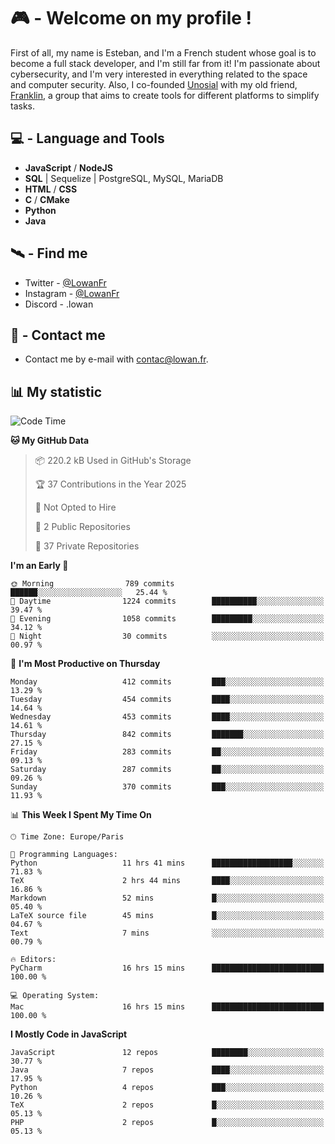 # 🎮 - Welcome on my profile !
First of all, my name is Esteban, and I'm a French student whose goal is to become a full stack developer, and I'm still far from it!
I'm passionate about cybersecurity, and I'm very interested in everything related to the space and computer security.
Also, I co-founded [Unosial](https://github.com/Unosial) with my old friend, [Franklin](https://github.com/AbaFranklin/), a group that aims to create tools for different platforms to simplify tasks. 



## 💻 - Language and Tools
- **JavaScript** / **NodeJS**
- **SQL** | Sequelize | PostgreSQL, MySQL, MariaDB
- **HTML** / **CSS**
- **C** / **CMake**
- **Python**
- **Java**

## 🛰️ - Find me

 - Twitter - [@LowanFr](https://twitter.com/LowanFr/)
 - Instagram - [@LowanFr](https://instagram.com/LowanFr)
 - Discord -  .lowan
 
## 📡 - Contact me
 - Contact me by e-mail with [contac@lowan.fr](mailto:contact@lowan.fr).

## 📊 My statistic
<!--START_SECTION:waka-->
![Code Time](http://img.shields.io/badge/Code%20Time-1%2C176%20hrs%2038%20mins-blue)

**🐱 My GitHub Data** 

> 📦 220.2 kB Used in GitHub's Storage 
 > 
> 🏆 37 Contributions in the Year 2025
 > 
> 🚫 Not Opted to Hire
 > 
> 📜 2 Public Repositories 
 > 
> 🔑 37 Private Repositories 
 > 
**I'm an Early 🐤** 

```text
🌞 Morning                789 commits         ██████░░░░░░░░░░░░░░░░░░░   25.44 % 
🌆 Daytime                1224 commits        ██████████░░░░░░░░░░░░░░░   39.47 % 
🌃 Evening                1058 commits        █████████░░░░░░░░░░░░░░░░   34.12 % 
🌙 Night                  30 commits          ░░░░░░░░░░░░░░░░░░░░░░░░░   00.97 % 
```
📅 **I'm Most Productive on Thursday** 

```text
Monday                   412 commits         ███░░░░░░░░░░░░░░░░░░░░░░   13.29 % 
Tuesday                  454 commits         ████░░░░░░░░░░░░░░░░░░░░░   14.64 % 
Wednesday                453 commits         ████░░░░░░░░░░░░░░░░░░░░░   14.61 % 
Thursday                 842 commits         ███████░░░░░░░░░░░░░░░░░░   27.15 % 
Friday                   283 commits         ██░░░░░░░░░░░░░░░░░░░░░░░   09.13 % 
Saturday                 287 commits         ██░░░░░░░░░░░░░░░░░░░░░░░   09.26 % 
Sunday                   370 commits         ███░░░░░░░░░░░░░░░░░░░░░░   11.93 % 
```


📊 **This Week I Spent My Time On** 

```text
🕑︎ Time Zone: Europe/Paris

💬 Programming Languages: 
Python                   11 hrs 41 mins      ██████████████████░░░░░░░   71.83 % 
TeX                      2 hrs 44 mins       ████░░░░░░░░░░░░░░░░░░░░░   16.86 % 
Markdown                 52 mins             █░░░░░░░░░░░░░░░░░░░░░░░░   05.40 % 
LaTeX source file        45 mins             █░░░░░░░░░░░░░░░░░░░░░░░░   04.67 % 
Text                     7 mins              ░░░░░░░░░░░░░░░░░░░░░░░░░   00.79 % 

🔥 Editors: 
PyCharm                  16 hrs 15 mins      █████████████████████████   100.00 % 

💻 Operating System: 
Mac                      16 hrs 15 mins      █████████████████████████   100.00 % 
```

**I Mostly Code in JavaScript** 

```text
JavaScript               12 repos            ████████░░░░░░░░░░░░░░░░░   30.77 % 
Java                     7 repos             ████░░░░░░░░░░░░░░░░░░░░░   17.95 % 
Python                   4 repos             ███░░░░░░░░░░░░░░░░░░░░░░   10.26 % 
TeX                      2 repos             █░░░░░░░░░░░░░░░░░░░░░░░░   05.13 % 
PHP                      2 repos             █░░░░░░░░░░░░░░░░░░░░░░░░   05.13 % 
```




<!--END_SECTION:waka-->
